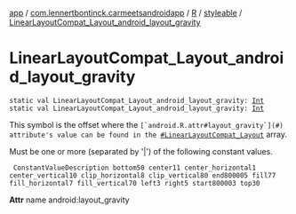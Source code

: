 [app](../../../index.md) / [com.lennertbontinck.carmeetsandroidapp](../../index.md) / [R](../index.md) / [styleable](index.md) / [LinearLayoutCompat_Layout_android_layout_gravity](./-linear-layout-compat_-layout_android_layout_gravity.md)

# LinearLayoutCompat_Layout_android_layout_gravity

`static val LinearLayoutCompat_Layout_android_layout_gravity: `[`Int`](https://kotlinlang.org/api/latest/jvm/stdlib/kotlin/-int/index.html)
`static val LinearLayoutCompat_Layout_android_layout_gravity: `[`Int`](https://kotlinlang.org/api/latest/jvm/stdlib/kotlin/-int/index.html)

This symbol is the offset where the ``[`android.R.attr#layout_gravity`](#) attribute's value can be found in the ``[`#LinearLayoutCompat_Layout`](-linear-layout-compat_-layout.md) array.

Must be one or more (separated by '|') of the following constant values.

     ConstantValueDescription bottom50 center11 center_horizontal1 center_vertical10 clip_horizontal8 clip_vertical80 end800005 fill77 fill_horizontal7 fill_vertical70 left3 right5 start800003 top30

**Attr**
name android:layout_gravity

